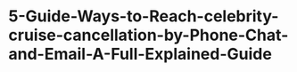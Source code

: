 # 5-Guide-Ways-to-Reach-celebrity-cruise-cancellation-by-Phone-Chat-and-Email-A-Full-Explained-Guide